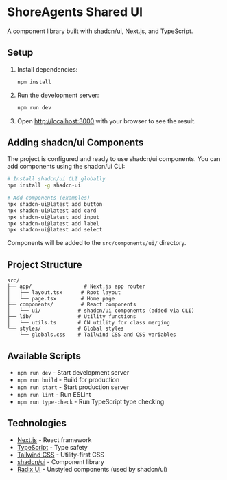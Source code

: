 # ShoreAgents Shared UI

A component library built with [shadcn/ui](https://ui.shadcn.com/), Next.js, and TypeScript.

## Setup

1. Install dependencies:
   ```bash
   npm install
   ```

2. Run the development server:
   ```bash
   npm run dev
   ```

3. Open [http://localhost:3000](http://localhost:3000) with your browser to see the result.

## Adding shadcn/ui Components

The project is configured and ready to use shadcn/ui components. You can add components using the shadcn/ui CLI:

```bash
# Install shadcn/ui CLI globally
npm install -g shadcn-ui

# Add components (examples)
npx shadcn-ui@latest add button
npx shadcn-ui@latest add card
npx shadcn-ui@latest add input
npx shadcn-ui@latest add label
npx shadcn-ui@latest add select
```

Components will be added to the `src/components/ui/` directory.

## Project Structure

```
src/
├── app/                 # Next.js app router
│   ├── layout.tsx      # Root layout
│   └── page.tsx        # Home page
├── components/         # React components
│   └── ui/            # shadcn/ui components (added via CLI)
├── lib/               # Utility functions
│   └── utils.ts       # CN utility for class merging
└── styles/            # Global styles
    └── globals.css    # Tailwind CSS and CSS variables
```

## Available Scripts

- `npm run dev` - Start development server
- `npm run build` - Build for production
- `npm run start` - Start production server
- `npm run lint` - Run ESLint
- `npm run type-check` - Run TypeScript type checking

## Technologies

- [Next.js](https://nextjs.org/) - React framework
- [TypeScript](https://www.typescriptlang.org/) - Type safety
- [Tailwind CSS](https://tailwindcss.com/) - Utility-first CSS
- [shadcn/ui](https://ui.shadcn.com/) - Component library
- [Radix UI](https://www.radix-ui.com/) - Unstyled components (used by shadcn/ui) 